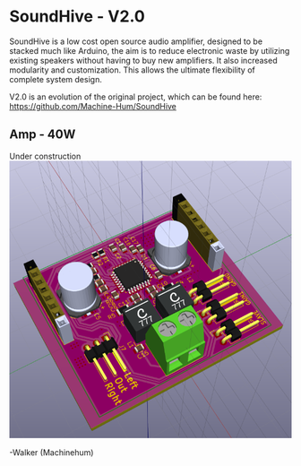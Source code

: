 SoundHive - V2.0
=========

SoundHive is a low cost open source audio amplifier, designed to be stacked much like Arduino, the
aim is to reduce electronic waste by utilizing existing speakers without having to buy new amplifiers. 
It also increased modularity and customization. This allows the ultimate flexibility of complete system design.

V2.0 is an evolution of the original project, which can be found here: https://github.com/Machine-Hum/SoundHive


Amp - 40W
--------
Under construction
![alt tag](/Media/Pictures/June14_2017.png)

-Walker (Machinehum)
